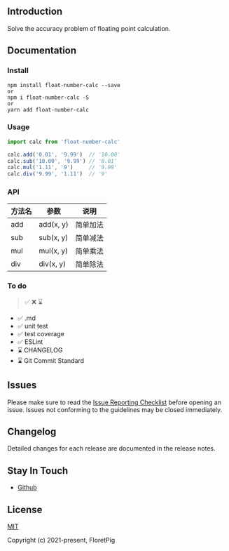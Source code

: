 ## Introduction

Solve the accuracy problem of floating point calculation.

## Documentation


### Install

    npm install float-number-calc --save
    or
    npm i float-number-calc -S
    or
    yarn add float-number-calc
### Usage

```javascript
import calc from 'float-number-calc'

calc.add('0.01', '9.99')  // '10.00'
calc.sub('10.00', '9.99') // '0.01'
calc.mul('1.11', '9')     // '9.99'
calc.div('9.99', '1.11')  // '9'
```

### API

| 方法名 | 参数      | 说明     |
| ------ | --------- | -------- |
| add    | add(x, y) | 简单加法 |
| sub    | sub(x, y) | 简单减法 |
| mul    | mul(x, y) | 简单乘法 |
| div    | div(x, y) | 简单除法 |

### To do
>  ✅ ❌ ⌛️

- ✅ .md
- ✅ unit test
- ✅ test coverage
- ✅ ESLint
- ⌛️ CHANGELOG
- ⌛️ Git Commit Standard

## Issues

Please make sure to read the [Issue Reporting Checklist](https://github.com/vuejs/vue/blob/dev/.github/CONTRIBUTING.md#issue-reporting-guidelines) before opening an issue. Issues not conforming to the guidelines may be closed immediately.

## Changelog

Detailed changes for each release are documented in the release notes.

## Stay In Touch

- [Github](https://github.com/FloretPig/float-number-calc.git)


## License

[MIT](http://opensource.org/licenses/MIT)

Copyright (c) 2021-present, FloretPig
